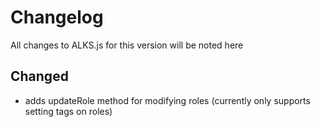 # Changelog
All changes to ALKS.js for this version will be noted here

## Changed
- adds updateRole method for modifying roles (currently only supports setting tags on roles)